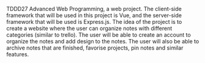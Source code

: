 TDDD27 Advanced Web Programming, a web project. The client-side framework that will be used in this project is Vue, and the server-side framework that will be used is Express.js. The idea of the project is to create a website where the user can organize notes with different categories (similar to trello). The user will be able to create an account to organize the notes and add design to the notes. The user will also be able to archive notes that are finished, favorise projects, pin notes and similar features.
